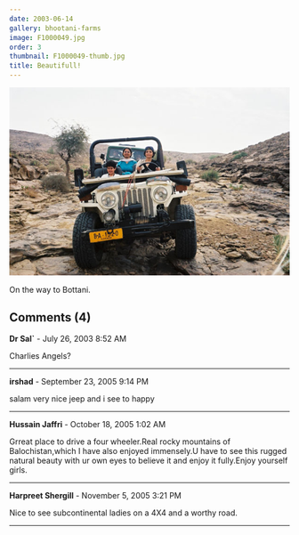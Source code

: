 ```yaml
---
date: 2003-06-14
gallery: bhootani-farms
image: F1000049.jpg
order: 3
thumbnail: F1000049-thumb.jpg
title: Beautifull!
---
```


![Beautifull!](./F1000049.jpg)

On the way to Bottani.

<div id="comments">

## Comments (4)

**Dr Sal`** - July 26, 2003  8:52 AM

Charlies Angels?

---

**irshad** - September 23, 2005  9:14 PM

salam very nice jeep and i see to happy

---

**Hussain Jaffri** - October 18, 2005  1:02 AM

Grreat place to drive a four wheeler.Real rocky mountains of Balochistan,which I have also enjoyed immensely.U have to see this rugged natural beauty with ur own eyes to believe it and enjoy it fully.Enjoy yourself girls.

---

**Harpreet Shergill** - November  5, 2005  3:21 PM

Nice to see subcontinental ladies on a 4X4 and a worthy road.

---

</div>